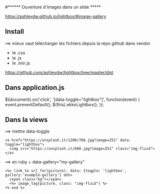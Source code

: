 #****** Ouverture d'images dans un slide *****

https://ashleydw.github.io/lightbox/#image-gallery

## Install

==> mieux vaut télécharger les fichiers depuis la repo github dans vendor

- le .css
- le .js
- le .min.js

https://github.com/ashleydw/lightbox/tree/master/dist

## Dans application.js

$(document).on('click', '[data-toggle="lightbox"]', function(event) {
    event.preventDefault();
    $(this).ekkoLightbox();
});

## Dans la views

==> mettre data-toggle

	<a href="https://unsplash.it/1200/768.jpg?image=251" data-toggle="lightbox">
	  <img src="https://unsplash.it/600.jpg?image=251" class="img-fluid">
	</a>


==> en ruby + data-gallery="my-gallery"

	<%= link_to url_for(picture), data: {toggle: 'lightbox', gallery:'example-gallery'} do%>
	  <span class="bg"></span>
	  <%= image_tag(picture, class: "img-fluid") %>
	<% end %>



